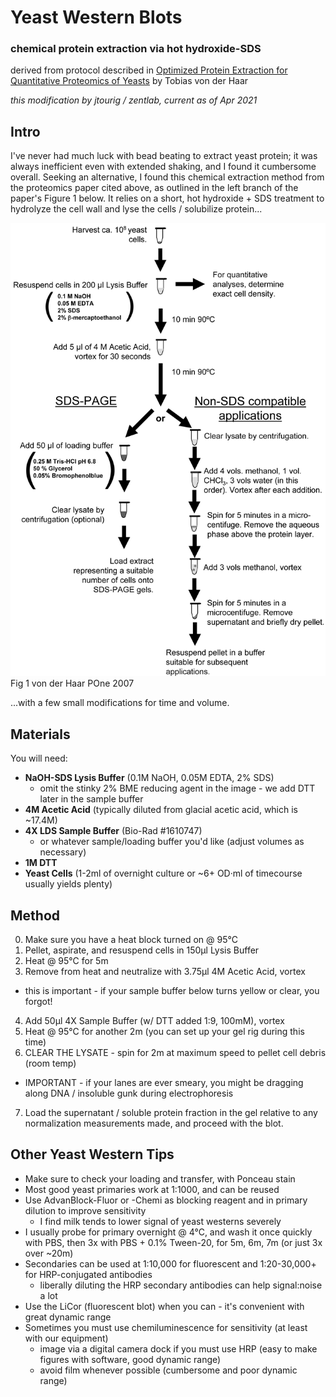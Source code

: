 # Yeast Western Blots

### chemical protein extraction via hot hydroxide-SDS

derived from protocol described in [Optimized Protein Extraction for Quantitative Proteomics of Yeasts](https://dx.doi.org/10.1371%2Fjournal.pone.0001078)
by Tobias von der Haar

*this modification by jtourig / zentlab, current as of Apr 2021*


## Intro

I've never had much luck with bead beating to extract yeast protein; it was always inefficient even with extended shaking, and I found it cumbersome overall.
Seeking an alternative, I found this chemical extraction method from the proteomics paper cited above, as outlined in the left branch of the paper's Figure 1 below.
It relies on a short, hot hydroxide + SDS treatment to hydrolyze the cell wall and lyse the cells / solubilize protein...

![protocol png](../images/yeast_western_protocol_workflow.png)
Fig 1 von der Haar POne 2007


...with a few small modifications for time and volume.



## Materials

You will need:

- **NaOH-SDS Lysis Buffer** \(0.1M NaOH, 0.05M EDTA, 2% SDS\)
  - omit the stinky 2% BME reducing agent in the image - we add DTT later in the sample buffer
- **4M Acetic Acid** \(typically diluted from glacial acetic acid, which is ~17.4M\)
- **4X LDS Sample Buffer** \(Bio-Rad #1610747\)
  - or whatever sample/loading buffer you'd like \(adjust volumes as necessary\)
- **1M DTT**
- **Yeast Cells** \(1-2ml of overnight culture or ~6+ OD·ml of timecourse usually yields plenty\)


## Method

0. Make sure you have a heat block turned on @ 95°C
1. Pellet, aspirate, and resuspend cells in 150µl Lysis Buffer
2. Heat @ 95°C for 5m
3. Remove from heat and neutralize with 3.75µl 4M Acetic Acid, vortex
  - this is important - if your sample buffer below turns yellow or clear, you forgot!
4. Add 50µl 4X Sample Buffer \(w/ DTT added 1:9, 100mM\), vortex
5. Heat @ 95°C for another 2m \(you can set up your gel rig during this time\)
6. CLEAR THE LYSATE - spin for 2m at maximum speed to pellet cell debris \(room temp\)
  - IMPORTANT - if your lanes are ever smeary, you might be dragging along DNA / insoluble gunk during electrophoresis
7. Load the supernatant / soluble protein fraction in the gel relative to any normalization measurements made, and proceed with the blot.


## Other Yeast Western Tips

- Make sure to check your loading and transfer, with Ponceau stain
- Most good yeast primaries work at 1:1000, and can be reused
- Use AdvanBlock-Fluor or -Chemi as blocking reagent and in primary dilution to improve sensitivity
  - I find milk tends to lower signal of yeast westerns severely
- I usually probe for primary overnight @ 4°C, and wash it once quickly with PBS, then 3x with PBS + 0.1% Tween-20, for 5m, 6m, 7m \(or just 3x over ~20m\)
- Secondaries can be used at 1:10,000 for fluorescent and 1:20-30,000+ for HRP-conjugated antibodies
  - liberally diluting the HRP secondary antibodies can help signal:noise a lot
- Use the LiCor \(fluorescent blot\) when you can - it's convenient with great dynamic range
- Sometimes you must use chemiluminescence for sensitivity \(at least with our equipment\)
  - image via a digital camera dock if you must use HRP (easy to make figures with software, good dynamic range)
  - avoid film whenever possible (cumbersome and poor dynamic range)